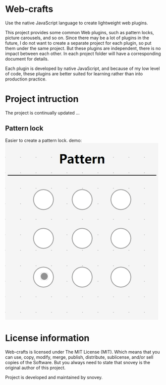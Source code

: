 # Web-crafts

Use the native JavaScript language to create lightweight web plugins.

This project provides some common Web plugins, such as pattern locks, picture carousels, and so on. Since there may be a lot of plugins in the future, I do not want to create a separate project for each plugin, so put them under the same project. But these plugins are independent, there is no impact between each other. In each project folder will have a corresponding document for details.

Each plugin is developed by native JavaScript, and because of my low level of code, these plugins are better suited for learning rather than into production practice.

# Project intruction

The project is continually updated ...

## Pattern lock

Easier to create a pattern lock. demo:
![Pattern-lock](https://github.com/snovey/Web-crafts/raw/master/images/pattern-lock.gif)

# License information

Web-crafts is licensed under The MIT License (MIT). Which means that you can use, copy, modify, merge, publish, distribute, sublicense, and/or sell copies of the Software. But you always need to state that snovey is the original author of this project.

Project is developed and maintained by snovey.
